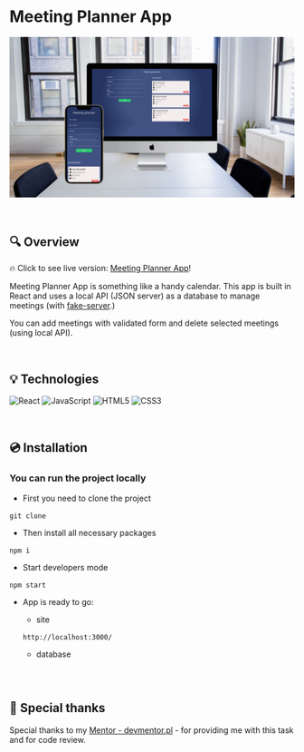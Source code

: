 # Meeting Planner App

![screen app](./assets/screen-app.png)

&nbsp;

## :mag: Overview

:fire: Click to see live version: [Meeting Planner App]()!

Meeting Planner App is something like a handy calendar. This app is built in React and uses a local API (JSON server) as a database to manage meetings (with [fake-server](https://github.com/kubaparol/fake-json-server-heroku).)

You can add meetings with validated form and delete selected meetings (using local API).

&nbsp;

## :bulb: Technologies

![React](https://img.shields.io/badge/react-%2320232a.svg?style=for-the-badge&logo=react&logoColor=%2361DAFB)
![JavaScript](https://img.shields.io/badge/javascript-%23323330.svg?style=for-the-badge&logo=javascript&logoColor=%23F7DF1E)
![HTML5](https://img.shields.io/badge/html5-%23E34F26.svg?style=for-the-badge&logo=html5&logoColor=white)
![CSS3](https://img.shields.io/badge/css3-%231572B6.svg?style=for-the-badge&logo=css3&logoColor=white)

&nbsp;

## :cd: Installation

### You can run the project locally 

- First you need to clone the project

``` 
git clone
```

- Then install all necessary packages

```
npm i
```
- Start developers mode

```
npm start
```

- App is ready to go:

  -  site
  ```
  http://localhost:3000/
  ```
  - database
  
  ```
  
  ```


&nbsp;

## :clap: Special thanks

Special thanks to my [Mentor - devmentor.pl](https://devmentor.pl/) - for providing me with this task and for code review.
